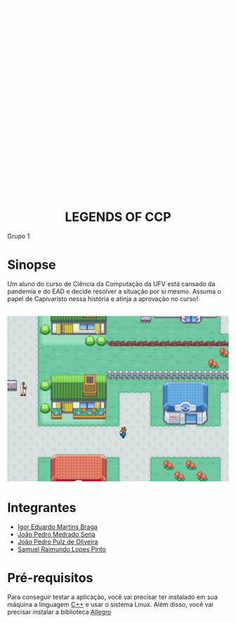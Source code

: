 ![Alt text](https://github.com/INF112-Programacao2/20212-team-1/blob/main/LEGENDS%20OF%20CPP.gif)

<h1 align="center"> LEGENDS OF CCP </h1>

Grupo 1

# Sinopse
<p> Um aluno do curso de Ciência da Computação da UFV está cansado da pandemia e do EAD e decide resolver a situação por si mesmo. Assuma o papel de Capivaristo nessa história e atinja a aprovação no curso! </p>

<br> ![Alt text](https://github.com/INF112-Programacao2/20212-team-1/blob/main/TelaInicial.png) <br>

# Integrantes

<ul>
  <li><a href="https://github.com/Igoreduardobraga">Igor Eduardo Martins Braga</a></li>
  <li><a href="https://github.com/jpmedras">João Pedro Medrado Sena</a></li>
  <li><a href="https://github.com/jopzoli">João Pedro Pulz de Oliveira</a></li>
  <li><a href="https://github.com/SRaimundo">Samuel Raimundo Lopes Pinto</a></li>
</ul>

# Pré-requisitos
Para conseguir testar a aplicação, você vai precisar ter instalado em sua máquina a linguagem [C++](https://diolinux.com.br/sistemas-operacionais/como-programar-em-cc-no-ubuntu.html) e usar o sistema Linux. Além disso, você vai precisar instalar a biblioteca [Allegro](https://github.com/liballeg/allegro_wiki/wiki/Quickstart)

